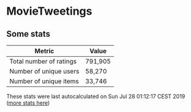 # MovieTweetings
## Some stats

Metric | Value
--- | ---
Total number of ratings                 | 791,905
Number of unique users                  | 58,270
Number of unique items                  | 33,746
These stats were last autocalculated on Sun Jul 28 01:12:17 CEST 2019  ([more stats here](./stats.md))

